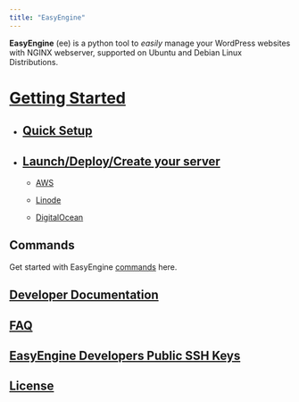 ```yaml
---
title: "EasyEngine"
---
```


**EasyEngine** (ee) is a python tool to *easily* manage your WordPress websites with NGINX webserver, supported on Ubuntu and Debian Linux Distributions.


# [Getting Started](/easyengine/install/)

- ## [Quick Setup](/easyengine/install/#QuickSetup)

- ## [Launch/Deploy/Create your server](/easyengine/install/#Launch/Deploy/CreateServerInstance)

  - [AWS](http://docs.rtcamp.com/easyengine/install/aws.html)

  - [Linode](http://docs.rtcamp.com/easyengine/install/linode.html)

  - [DigitalOcean](http://docs.rtcamp.com/easyengine/install/digitalocean.html)



## Commands

Get started with EasyEngine [commands](/easyengine/commands/) here.

## [Developer Documentation](/easyengine/dev/)

## [FAQ](/easyengine/faq.html)

## [EasyEngine Developers Public SSH Keys](/easyengine/keys.html)

## [License](/easyengine/license.html)


